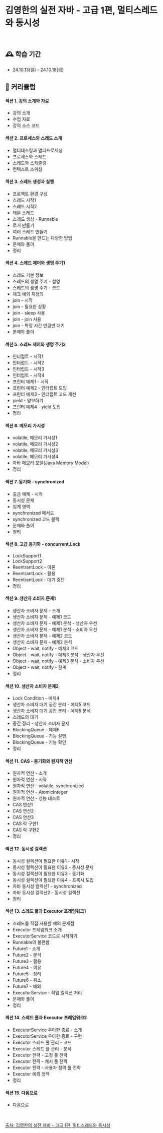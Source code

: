 # 김영한의 실전 자바 - 고급 1편, 멀티스레드와 동시성

<br/>

## 🕰️ 학습 기간
* 24.10.13(일) - 24.10.18(금)

## 📌 커리큘럼
#### 섹션 1. 강의 소개와 자료
- 강의 소개
- 수업 자료
- 강의 소스 코드
#### 섹션 2. 프로세스와 스레드 소개
- 멀티태스킹과 멀티프로세싱
- 프로세스와 스레드
- 스레드와 스케줄링
- 컨텍스트 스위칭
#### 섹션 3. 스레드 생성과 실행
- 프로젝트 환경 구성
- 스레드 시작1
- 스레드 시작2
- 데몬 스레드
- 스레드 생성 - Runnable
- 로거 만들기
- 여러 스레드 만들기
- Runnable을 만드는 다양한 방법
- 문제와 풀이
- 정리
#### 섹션 4. 스레드 제어와 생명 주기1
- 스레드 기본 정보
- 스레드의 생명 주기 - 설명
- 스레드의 생명 주기 - 코드
- 체크 예외 재정의
- join - 시작
- join - 필요한 상황
- join - sleep 사용
- join - join 사용
- join - 특정 시간 만큼만 대기
- 문제와 풀이
#### 섹션 5. 스레드 제어와 생명 주기2
- 인터럽트 - 시작1
- 인터럽트 - 시작2
- 인터럽트 - 시작3
- 인터럽트 - 시작4
- 프린터 예제1 - 시작
- 프린터 예제2 - 인터럽트 도입
- 프린터 예제3 - 인터럽트 코드 개선
- yield - 양보하기
- 프린터 예제4 - yield 도입
- 정리
#### 섹션 6. 메모리 가시성
- volatile, 메모리 가시성1
- volatile, 메모리 가시성2
- volatile, 메모리 가시성3
- volatile, 메모리 가시성4
- 자바 메모리 모델(Java Memory Model)
- 정리
#### 섹션 7. 동기화 - synchronized
- 출금 예제 - 시작
- 동시성 문제
- 임계 영역
- synchronized 메서드
- synchronized 코드 블럭
- 문제와 풀이
- 정리
#### 섹션 8. 고급 동기화 - concurrent.Lock
- LockSupport1
- LockSupport2
- ReentrantLock - 이론
- ReentrantLock - 활용
- ReentrantLock - 대기 중단
- 정리
#### 섹션 9. 생산자 소비자 문제1
- 생산자 소비자 문제 - 소개
- 생산자 소비자 문제 - 예제1 코드
- 생산자 소비자 문제 - 예제1 분석 - 생산자 우선
- 생산자 소비자 문제 - 예제1 분석 - 소비자 우선
- 생산자 소비자 문제 - 예제2 코드
- 생산자 소비자 문제 - 예제2 분석
- Object - wait, notify - 예제3 코드
- Object - wait, notify - 예제3 분석 - 생산자 우선
- Object - wait, notify - 예제3 분석 - 소비자 우선
- Object - wait, notify - 한계
- 정리
#### 섹션 10. 생산자 소비자 문제2
- Lock Condition - 예제4
- 생산자 소비자 대기 공간 분리 - 예제5 코드
- 생산자 소비자 대기 공간 분리 - 예제5 분석
- 스레드의 대기
- 중간 정리 - 생산자 소비자 문제
- BlockingQueue - 예제6
- BlockingQueue - 기능 설명
- BlockingQueue - 기능 확인
- 정리
#### 섹션 11. CAS - 동기화와 원자적 연산
- 원자적 연산 - 소개
- 원자적 연산 - 시작
- 원자적 연산 - volatile, synchronized
- 원자적 연산 - AtomicInteger
- 원자적 연산 - 성능 테스트
- CAS 연산1
- CAS 연산2
- CAS 연산3
- CAS 락 구현1
- CAS 락 구현2
- 정리
#### 섹션 12. 동시성 컬렉션
- 동시성 컬렉션이 필요한 이유1 - 시작
- 동시성 컬렉션이 필요한 이유2 - 동시성 문제
- 동시성 컬렉션이 필요한 이유3 - 동기화
- 동시성 컬렉션이 필요한 이유4 - 프록시 도입
- 자바 동시성 컬렉션1 - synchronized
- 자바 동시성 컬렉션2 - 동시성 컬렉션
- 정리
#### 섹션 13. 스레드 풀과 Executor 프레임워크1
- 스레드를 직접 사용할 때의 문제점
- Executor 프레임워크 소개
- ExecutorService 코드로 시작하기
- Runnable의 불편함
- Future1 - 소개
- Future2 - 분석
- Future3 - 활용
- Future4 - 이유
- Future5 - 정리
- Future6 - 취소
- Future7 - 예외
- ExecutorService - 작업 컬렉션 처리
- 문제와 풀이
- 정리
#### 섹션 14. 스레드 풀과 Executor 프레임워크2
- ExecutorService 우아한 종료 - 소개
- ExecutorService 우아한 종료 - 구현
- Executor 스레드 풀 관리 - 코드
- Executor 스레드 풀 관리 - 분석
- Executor 전략 - 고정 풀 전략
- Executor 전략 - 캐시 풀 전략
- Executor 전략 - 사용자 정의 풀 전략
- Executor 예외 정책
- 정리
#### 섹션 15. 다음으로
- 다음으로

<br/>

[출처: 김영한의 실전 자바 - 고급 1편, 멀티스레드와 동시성](https://inf.run/NC7kS)
